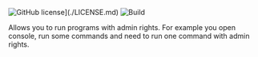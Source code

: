 ![GitHub license](https://img.shields.io/github/license/Mnk92/sudo?cacheSeconds=3600&color=informational&label=License)](./LICENSE.md)
![Build](https://github.com/Mnk92/sudo/actions/workflows/build.yml/badge.svg?cacheSeconds=3600)

Allows you to run programs with admin rights. For example you open console, run some commands and need to run one command with admin rights.